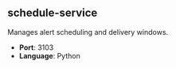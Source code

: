 ## schedule-service

Manages alert scheduling and delivery windows.

- **Port**: 3103
- **Language**: Python
